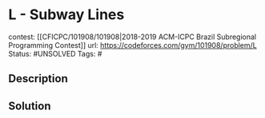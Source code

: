 # L - Subway Lines

contest: [[CFICPC/101908/101908|2018-2019 ACM-ICPC Brazil Subregional Programming Contest]]
url: https://codeforces.com/gym/101908/problem/L
Status: #UNSOLVED
Tags: #

## Description

## Solution

